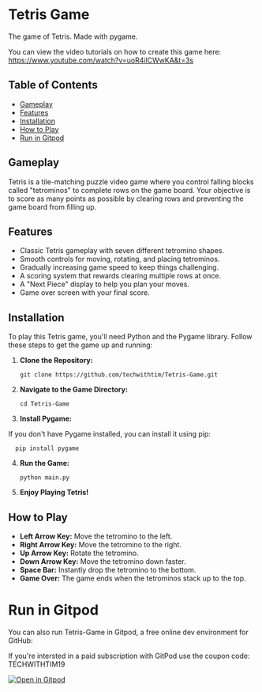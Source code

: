 # Tetris Game
The game of Tetris. Made with pygame.

You can view the video tutorials on how to create this game here: https://www.youtube.com/watch?v=uoR4ilCWwKA&t=3s

## Table of Contents
- [Gameplay](#gameplay)
- [Features](#features)
- [Installation](#installation)
- [How to Play](#how-to-play)
- [Run in Gitpod](#Run-in-Gitpod)

## Gameplay

Tetris is a tile-matching puzzle video game where you control falling blocks called "tetrominos" to complete rows on the game board. Your objective is to score as many points as possible by clearing rows and preventing the game board from filling up.

## Features

- Classic Tetris gameplay with seven different tetromino shapes.
- Smooth controls for moving, rotating, and placing tetrominos.
- Gradually increasing game speed to keep things challenging.
- A scoring system that rewards clearing multiple rows at once.
- A "Next Piece" display to help you plan your moves.
- Game over screen with your final score.

## Installation

To play this Tetris game, you'll need Python and the Pygame library. Follow these steps to get the game up and running:

1. **Clone the Repository:**

       git clone https://github.com/techwithtim/Tetris-Game.git

2. **Navigate to the Game Directory:**

       cd Tetris-Game


3. **Install Pygame:**

If you don't have Pygame installed, you can install it using pip:

      pip install pygame


4. **Run the Game:**

     ```python main.py```


5. **Enjoy Playing Tetris!**

## How to Play

- **Left Arrow Key:** Move the tetromino to the left.
- **Right Arrow Key:** Move the tetromino to the right.
- **Up Arrow Key:** Rotate the tetromino.
- **Down Arrow Key:** Move the tetromino down faster.
- **Space Bar:** Instantly drop the tetromino to the bottom.
- **Game Over:** The game ends when the tetrominos stack up to the top.

# Run in Gitpod

You can also run Tetris-Game in Gitpod, a free online dev environment for GitHub:

If you're intersted in a paid subscription with GitPod use the coupon code: TECHWITHTIM19


[![Open in Gitpod](https://gitpod.io/button/open-in-gitpod.svg)](https://gitpod.io/#https://github.com/techwithtim/Tetris-Game/blob/master/main.py)
